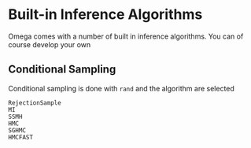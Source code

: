 # Built-in Inference Algorithms

Omega comes with a number of built in inference algorithms.
You can of course develop your own

## Conditional Sampling

Conditional sampling is done with `rand` and the algorithm are selected 

```@docs
RejectionSample
MI
SSMH
HMC
SGHMC
HMCFAST
```
